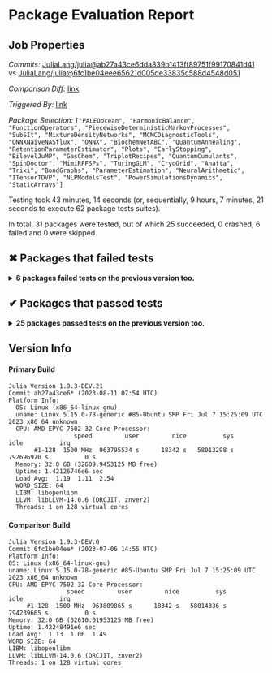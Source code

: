 # Package Evaluation Report

## Job Properties

*Commits:* [JuliaLang/julia@ab27a43ce6dda839b1413ff89751f99170841d41](https://github.com/JuliaLang/julia/commit/ab27a43ce6dda839b1413ff89751f99170841d41) vs [JuliaLang/julia@6fc1be04eee65621d005de33835c588d4548d051](https://github.com/JuliaLang/julia/commit/6fc1be04eee65621d005de33835c588d4548d051)

*Comparison Diff:* [link](https://github.com/JuliaLang/julia/compare/6fc1be04eee65621d005de33835c588d4548d051...ab27a43ce6dda839b1413ff89751f99170841d41)

*Triggered By:* [link](https://github.com/JuliaLang/julia/pull/50507#issuecomment-1675099132)

*Package Selection:* `["PALEOocean", "HarmonicBalance", "FunctionOperators", "PiecewiseDeterministicMarkovProcesses", "SubSIt", "MixtureDensityNetworks", "MCMCDiagnosticTools", "ONNXNaiveNASflux", "ONNX", "BiochemNetABC", "QuantumAnnealing", "RetentionParameterEstimator", "Plots", "EarlyStopping", "BilevelJuMP", "GasChem", "TriplotRecipes", "QuantumCumulants", "SpinDoctor", "MimiRFFSPs", "TuringGLM", "CryoGrid", "Anatta", "Trixi", "BondGraphs", "ParameterEstimation", "NeuralArithmetic", "ITensorTDVP", "NLPModelsTest", "PowerSimulationsDynamics", "StaticArrays"]`

Testing took 43 minutes, 14 seconds (or, sequentially, 9 hours, 7 minutes, 21 seconds to execute 62 package tests suites).

In total, 31 packages were tested, out of which 25 succeeded, 0 crashed, 6 failed and 0 were skipped.


## ✖ Packages that failed tests

<details><summary><strong>6 packages failed tests on the previous version too.</strong></summary>
<p>

<details open><summary>Package has test failures (3 packages):</summary>
<p>


| Package | History (2023-07-13 to 2023-08-11) |
| ------- | ------- |
| [TriplotRecipes v0.1.2](https://s3.amazonaws.com/julialang-reports/nanosoldier/pkgeval/by_hash/ab27a43_vs_6fc1be0/TriplotRecipes.primary.log) | ▂▂▂▂▂▂▂▂▂▂▂▂▂▂▂▂▂▅▂▂▂▂▂▂▂▅▂▂▂▂ |
| [FunctionOperators v0.2.3](https://s3.amazonaws.com/julialang-reports/nanosoldier/pkgeval/by_hash/ab27a43_vs_6fc1be0/FunctionOperators.primary.log) | ▇▇▇▇▇▇▇▇▇▇▇▇▇▇▇▇▇▅▇▇▇▇▇▇▇▅▇▇▇▇ |
| [SubSIt v1.1.3](https://s3.amazonaws.com/julialang-reports/nanosoldier/pkgeval/by_hash/ab27a43_vs_6fc1be0/SubSIt.primary.log) | ▇▇▂▂▂▂▇▇▂▂▂▂▂▂▇▇▇▅▂▂▂▂▂▂▂▅▇▂▂▂ |

</p>
</details>

<details open><summary>There were unidentified errors (1 packages):</summary>
<p>


| Package | History (2023-07-13 to 2023-08-11) |
| ------- | ------- |
| [Plots v1.38.17](https://s3.amazonaws.com/julialang-reports/nanosoldier/pkgeval/by_hash/ab27a43_vs_6fc1be0/Plots.primary.log) | ▇▇▇▇▂▇▇▇▂▇▇▂▇▇▇▇▇▅▇▇▇▇▁▁▁▅▁▁▁▁ |

</p>
</details>

<details open><summary>Test log exceeded the size limit (2 packages):</summary>
<p>


| Package | History (2023-07-13 to 2023-08-11) |
| ------- | ------- |
| [ONNX v0.2.5](https://s3.amazonaws.com/julialang-reports/nanosoldier/pkgeval/by_hash/ab27a43_vs_6fc1be0/ONNX.primary.log) | ▂▂▂▂▂▂▂▂▂▂▂▂▂▂▂▂▂▅▂▂▂▂▂▂▂▅▂▂▂▂ |
| [ONNXNaiveNASflux v0.2.11](https://s3.amazonaws.com/julialang-reports/nanosoldier/pkgeval/by_hash/ab27a43_vs_6fc1be0/ONNXNaiveNASflux.primary.log) | ▂▂▂▂▂▂▂▂▂▂▂▂▂▂▂▂▂▅▂▂▂▂▂▂▂▅▂▂▂▂ |

</p>
</details>

</p>
</details>


## ✔ Packages that passed tests

<details><summary><strong>25 packages passed tests on the previous version too.</strong></summary>
<p>

| Package | History (2023-07-13 to 2023-08-11) |
| ------- | ------- |
| [StaticArrays v1.6.2](https://s3.amazonaws.com/julialang-reports/nanosoldier/pkgeval/by_hash/ab27a43_vs_6fc1be0/StaticArrays.primary.log) | ▂▂▂▂▂▂▂▂▂▂▂▂▂▂▂▂▂▅▂▂▂▂▂▂▂▅▂▂▂▂ |
| [MCMCDiagnosticTools v0.3.5](https://s3.amazonaws.com/julialang-reports/nanosoldier/pkgeval/by_hash/ab27a43_vs_6fc1be0/MCMCDiagnosticTools.primary.log) | ▂▂▂▇▂▂▂▂▂▂▂▂▂▂▇▇▂▅▂▂▂▇▂▂▇▅▂▂▂▇ |
| [EarlyStopping v0.3.0](https://s3.amazonaws.com/julialang-reports/nanosoldier/pkgeval/by_hash/ab27a43_vs_6fc1be0/EarlyStopping.primary.log) | ▇▇▇▇▇▇▇▇▇▇▇▇▇▇▂▇▇▅▇▇▇▇▂▇▇▅▇▇▇▂ |
| [QuantumAnnealing v0.2.0](https://s3.amazonaws.com/julialang-reports/nanosoldier/pkgeval/by_hash/ab27a43_vs_6fc1be0/QuantumAnnealing.primary.log) | ▇▇▇▇▂▇▇▇▇▇▇▇▇▇▇▇▇▅▇▇▇▇▇▇▇▅▇▇▇▇ |
| [PowerSimulationsDynamics v0.12.1](https://s3.amazonaws.com/julialang-reports/nanosoldier/pkgeval/by_hash/ab27a43_vs_6fc1be0/PowerSimulationsDynamics.primary.log) | ▂▂▂▂▂▂▂▇▇▂▂▂▇▂▂▂▂▅▂▂▂▂▇▂▂▅▂▂▂▂ |
| [Trixi v0.5.38](https://s3.amazonaws.com/julialang-reports/nanosoldier/pkgeval/by_hash/ab27a43_vs_6fc1be0/Trixi.primary.log) | ▂▂▂▂▂▂▂▂▂▂▂▂▂▂▂▂▂▅▂▂▂▂▂▂▂▅▂▂▂▂ |
| [MimiRFFSPs v1.1.0](https://s3.amazonaws.com/julialang-reports/nanosoldier/pkgeval/by_hash/ab27a43_vs_6fc1be0/MimiRFFSPs.primary.log) | ▂▂▇▇▂▇▂▇▇▇▇▇▇▇▂▇▇▅▇▇▇▇▇▇▇▅▇▇▇▇ |
| [BilevelJuMP v0.6.1](https://s3.amazonaws.com/julialang-reports/nanosoldier/pkgeval/by_hash/ab27a43_vs_6fc1be0/BilevelJuMP.primary.log) | ▂▇▂▂▂▂▂▂▂▂▇▂▂▂▇▂▂▅▂▂▂▇▂▂▇▅▂▂▂▂ |
| [PiecewiseDeterministicMarkovProcesses v0.0.7](https://s3.amazonaws.com/julialang-reports/nanosoldier/pkgeval/by_hash/ab27a43_vs_6fc1be0/PiecewiseDeterministicMarkovProcesses.primary.log) | ▂▂▂▂▂▂▂▂▂▂▂▂▂▂▂▂▂▅▂▂▂▂▂▂▂▅▂▂▂▂ |
| [NeuralArithmetic v1.0.7](https://s3.amazonaws.com/julialang-reports/nanosoldier/pkgeval/by_hash/ab27a43_vs_6fc1be0/NeuralArithmetic.primary.log) | ▂▂▂▂▂▂▂▂▂▂▂▂▂▂▂▂▂▅▂▂▂▂▂▂▂▅▂▂▂▂ |
| [PALEOocean v0.4.3](https://s3.amazonaws.com/julialang-reports/nanosoldier/pkgeval/by_hash/ab27a43_vs_6fc1be0/PALEOocean.primary.log) | ▂▂▂▂▂▂▂▂▂▂▂▂▂▂▂▂▇▅▇▇▇▇▇▂▂▅▂▇▇▇ |
| [SpinDoctor v0.1.0](https://s3.amazonaws.com/julialang-reports/nanosoldier/pkgeval/by_hash/ab27a43_vs_6fc1be0/SpinDoctor.primary.log) | ▂▇▇▇▂▇▇▂▇▇▇▇▇▂▂▇▇▅▇▇▇▇▇▇▇▅▇▇▂▇ |
| [RetentionParameterEstimator v0.1.6](https://s3.amazonaws.com/julialang-reports/nanosoldier/pkgeval/by_hash/ab27a43_vs_6fc1be0/RetentionParameterEstimator.primary.log) | ▇▇▇▇▂▇▇▇▇▇▇▇▇▇▇▇▇▅▇▇▇▇▇▇▇▅▇▇▇▇ |
| [CryoGrid v0.19.0](https://s3.amazonaws.com/julialang-reports/nanosoldier/pkgeval/by_hash/ab27a43_vs_6fc1be0/CryoGrid.primary.log) | ▂▂▂▂▂▂▂▂▂▂▂▂▂▂▂▂▂▅▂▂▂▂▂▂▂▅▇▇▇▇ |
| [Anatta v0.0.7](https://s3.amazonaws.com/julialang-reports/nanosoldier/pkgeval/by_hash/ab27a43_vs_6fc1be0/Anatta.primary.log) | ▇▇▂▇▇▇▂▇▇▂▇▇▇▇▇▇▇▅▇▂▇▇▇▇▂▅▇▇▇▇ |
| [NLPModelsTest v0.9.1](https://s3.amazonaws.com/julialang-reports/nanosoldier/pkgeval/by_hash/ab27a43_vs_6fc1be0/NLPModelsTest.primary.log) | ▇▇▇▇▇▇▇▇▇▇▇▇▇▇▇▇▇▅▇▇▇▇▇▇▇▅▇▇▇▇ |
| [HarmonicBalance v0.6.4](https://s3.amazonaws.com/julialang-reports/nanosoldier/pkgeval/by_hash/ab27a43_vs_6fc1be0/HarmonicBalance.primary.log) | ▇▂▇▇▂▇▇▇▇▇▇▇▇▇▂▂▂▅▂▂▂▂▂▂▂▅▂▂▂▂ |
| [TuringGLM v2.8.0](https://s3.amazonaws.com/julialang-reports/nanosoldier/pkgeval/by_hash/ab27a43_vs_6fc1be0/TuringGLM.primary.log) | ▂▂▂▂▂▂▂▂▂▂▂▂▂▂▂▂▂▅▂▂▂▂▂▇▇▅▇▇▇▇ |
| [ParameterEstimation v0.2.1](https://s3.amazonaws.com/julialang-reports/nanosoldier/pkgeval/by_hash/ab27a43_vs_6fc1be0/ParameterEstimation.primary.log) | ▄▄▄▄▄▄▄▄▄▄▄▄▄▄▄▄▄▅▄▄▄▄▄▄▄▅▄▄▄▄ |
| [GasChem v0.3.0](https://s3.amazonaws.com/julialang-reports/nanosoldier/pkgeval/by_hash/ab27a43_vs_6fc1be0/GasChem.primary.log) | ▇▇▇▇▂▇▇▂▂▂▂▂▂▂▂▂▂▅▂▂▂▂▂▂▂▅▂▂▂▂ |
| [QuantumCumulants v0.2.22](https://s3.amazonaws.com/julialang-reports/nanosoldier/pkgeval/by_hash/ab27a43_vs_6fc1be0/QuantumCumulants.primary.log) | ▂▂▂▂▂▂▂▂▂▂▂▂▂▂▂▂▇▅▇▂▇▇▂▇▇▅▇▇▇▇ |
| [BiochemNetABC v0.1.0](https://s3.amazonaws.com/julialang-reports/nanosoldier/pkgeval/by_hash/ab27a43_vs_6fc1be0/BiochemNetABC.primary.log) | ▂▂▇▇▂▂▇▇▇▇▇▇▇▂▇▇▂▅▇▇▇▂▁▁▁▅▁▁▁▁ |
| [ITensorTDVP v0.1.4](https://s3.amazonaws.com/julialang-reports/nanosoldier/pkgeval/by_hash/ab27a43_vs_6fc1be0/ITensorTDVP.primary.log) | ▂▂▂▂▂▂▂▂▂▂▂▂▂▂▂▂▂▅▂▂▂▂▂▂▇▅▂▂▂▂ |
| [MixtureDensityNetworks v0.3.0](https://s3.amazonaws.com/julialang-reports/nanosoldier/pkgeval/by_hash/ab27a43_vs_6fc1be0/MixtureDensityNetworks.primary.log) | ▂▂▇▂▂▂▂▂▂▇▇▂▂▇▂▇▂▅▂▂▂▂▂▇▇▅▇▇▂▂ |
| [BondGraphs v0.4.0](https://s3.amazonaws.com/julialang-reports/nanosoldier/pkgeval/by_hash/ab27a43_vs_6fc1be0/BondGraphs.primary.log) | ▇▇▇▇▂▇▇▂▂▂▂▂▂▂▂▂▂▅▂▂▂▂▂▂▂▅▂▂▂▂ |

</p>
</details>


## Version Info

#### Primary Build

```
Julia Version 1.9.3-DEV.21
Commit ab27a43ce6* (2023-08-11 07:54 UTC)
Platform Info:
  OS: Linux (x86_64-linux-gnu)
  uname: Linux 5.15.0-78-generic #85-Ubuntu SMP Fri Jul 7 15:25:09 UTC 2023 x86_64 unknown
  CPU: AMD EPYC 7502 32-Core Processor: 
                  speed         user         nice          sys         idle          irq
       #1-128  1500 MHz  963795534 s      18342 s   58013298 s  792696970 s          0 s
  Memory: 32.0 GB (32609.9453125 MB free)
  Uptime: 1.42126746e6 sec
  Load Avg:  1.19  1.11  2.54
  WORD_SIZE: 64
  LIBM: libopenlibm
  LLVM: libLLVM-14.0.6 (ORCJIT, znver2)
  Threads: 1 on 128 virtual cores

```

  #### Comparison Build

  ```
Julia Version 1.9.3-DEV.0
Commit 6fc1be04ee* (2023-07-06 14:55 UTC)
Platform Info:
  OS: Linux (x86_64-linux-gnu)
  uname: Linux 5.15.0-78-generic #85-Ubuntu SMP Fri Jul 7 15:25:09 UTC 2023 x86_64 unknown
  CPU: AMD EPYC 7502 32-Core Processor: 
                  speed         user         nice          sys         idle          irq
       #1-128  1500 MHz  963809865 s      18342 s   58014336 s  794239665 s          0 s
  Memory: 32.0 GB (32610.01953125 MB free)
  Uptime: 1.42248491e6 sec
  Load Avg:  1.13  1.06  1.49
  WORD_SIZE: 64
  LIBM: libopenlibm
  LLVM: libLLVM-14.0.6 (ORCJIT, znver2)
  Threads: 1 on 128 virtual cores

  ```
  <!-- Generated on 2023-08-13T03:18:14.787 -->
